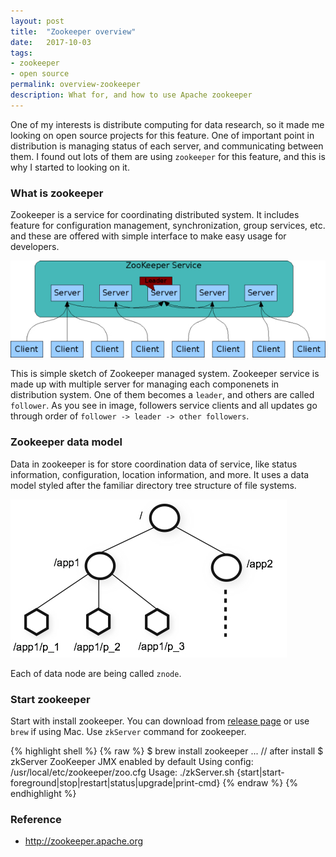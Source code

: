 ```yaml
---
layout: post
title:  "Zookeeper overview"
date:   2017-10-03
tags:
- zookeeper
- open source
permalink: overview-zookeeper
description: What for, and how to use Apache zookeeper
---
```


One of my interests is distribute computing for data research, so it made me looking on open source projects for this feature. One of important point in distribution is managing status of each server, and communicating between them. I found out lots of them are using `zookeeper` for this feature, and this is why I started to looking on it.


### What is zookeeper

Zookeeper is a service for coordinating distributed system. It includes feature for configuration management, synchronization, group services, etc. and these are offered with simple interface to make easy usage for developers. 

![Screenshot](/assets/post_img/zookeeper_overview/zkservice.jpg)

This is simple sketch of Zookeeper managed system.
Zookeeper service is made up with multiple server for managing each componenets in distribution system. One of them becomes a `leader`, and others are called `follower`. As you see in image, followers service clients and all updates go through order of `follower -> leader -> other followers`. 


### Zookeeper data model

Data in zookeeper is for store coordination data of service, like status information, configuration, location information, and more. It uses a data model styled after the familiar directory tree structure of file systems. 

![Screenshot](/assets/post_img/zookeeper_overview/zknamespace.jpg)

Each of data node are being called `znode`.



### Start zookeeper

Start with install zookeeper. You can download from [release page](http://zookeeper.apache.org/releases.html) or use `brew` if using Mac. Use `zkServer` command for zookeeper.

{% highlight shell %}
{% raw %}
$ brew install zookeeper
...
// after install
$ zkServer 
ZooKeeper JMX enabled by default
Using config: /usr/local/etc/zookeeper/zoo.cfg
Usage: ./zkServer.sh {start|start-foreground|stop|restart|status|upgrade|print-cmd}
{% endraw %}
{% endhighlight %}




### Reference
* http://zookeeper.apache.org


